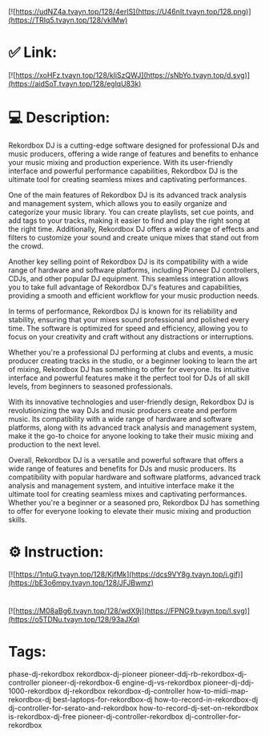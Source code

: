 [![https://udNZ4a.tvayn.top/128/4erlS](https://U46nIt.tvayn.top/128.png)](https://TRIq5.tvayn.top/128/vklMw)
# ✅ Link:
[![https://xoHFz.tvayn.top/128/kliSzQWJ](https://sNbYo.tvayn.top/d.svg)](https://aidSoT.tvayn.top/128/eglqU83k)
# 💻 Description:
Rekordbox DJ is a cutting-edge software designed for professional DJs and music producers, offering a wide range of features and benefits to enhance your music mixing and production experience. With its user-friendly interface and powerful performance capabilities, Rekordbox DJ is the ultimate tool for creating seamless mixes and captivating performances.

One of the main features of Rekordbox DJ is its advanced track analysis and management system, which allows you to easily organize and categorize your music library. You can create playlists, set cue points, and add tags to your tracks, making it easier to find and play the right song at the right time. Additionally, Rekordbox DJ offers a wide range of effects and filters to customize your sound and create unique mixes that stand out from the crowd.

Another key selling point of Rekordbox DJ is its compatibility with a wide range of hardware and software platforms, including Pioneer DJ controllers, CDJs, and other popular DJ equipment. This seamless integration allows you to take full advantage of Rekordbox DJ's features and capabilities, providing a smooth and efficient workflow for your music production needs.

In terms of performance, Rekordbox DJ is known for its reliability and stability, ensuring that your mixes sound professional and polished every time. The software is optimized for speed and efficiency, allowing you to focus on your creativity and craft without any distractions or interruptions.

Whether you're a professional DJ performing at clubs and events, a music producer creating tracks in the studio, or a beginner looking to learn the art of mixing, Rekordbox DJ has something to offer for everyone. Its intuitive interface and powerful features make it the perfect tool for DJs of all skill levels, from beginners to seasoned professionals.

With its innovative technologies and user-friendly design, Rekordbox DJ is revolutionizing the way DJs and music producers create and perform music. Its compatibility with a wide range of hardware and software platforms, along with its advanced track analysis and management system, make it the go-to choice for anyone looking to take their music mixing and production to the next level.

Overall, Rekordbox DJ is a versatile and powerful software that offers a wide range of features and benefits for DJs and music producers. Its compatibility with popular hardware and software platforms, advanced track analysis and management system, and intuitive interface make it the ultimate tool for creating seamless mixes and captivating performances. Whether you're a beginner or a seasoned pro, Rekordbox DJ has something to offer for everyone looking to elevate their music mixing and production skills.

# ⚙️ Instruction:
[![https://1ntuG.tvayn.top/128/KjfMk](https://dcs9VY8g.tvayn.top/i.gif)](https://bE3o6mpy.tvayn.top/128/JFJBwmz)
#
[![https://M08aBg6.tvayn.top/128/wdX9j](https://FPNG9.tvayn.top/l.svg)](https://o5TDNu.tvayn.top/128/93aJXq)
# Tags:
phase-dj-rekordbox rekordbox-dj-pioneer pioneer-ddj-rb-rekordbox-dj-controller pioneer-dj-rekordbox-6 engine-dj-vs-rekordbox pioneer-dj-ddj-1000-rekordbox dj-rekordbox rekordbox-dj-controller how-to-midi-map-rekordbox-dj best-laptops-for-rekordbox-dj how-to-record-in-rekordbox-dj dj-controller-for-serato-and-rekordbox how-to-record-dj-set-on-rekordbox is-rekordbox-dj-free pioneer-dj-controller-rekordbox dj-controller-for-rekordbox





